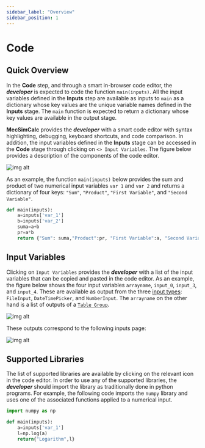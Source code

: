 ```yaml
---
sidebar_label: "Overview"
sidebar_position: 1
---
```


# Code

## Quick Overview

In the **Code** step, and through a smart in-browser code editor, the _**developer**_ is expected to code the function `main(inputs)`. All the input variables defined in the **Inputs** step are available as inputs to `main` as a dictionary whose key values are the unique variable names defined in the **Inputs** stage. The `main` function is expected to return a dictionary whose key values are available in the output stage.

**MecSimCalc** provides the _**developer**_ with a smart code editor with syntax highlighting, debugging, keyboard shortcuts, and code comparison. In addition, the input variables defined in the **Inputs** stage can be accessed in the **Code** stage through clicking on `<> Input Variables`. The figure below provides a description of the components of the code editor.

<div style={{textAlign: 'center'}}>

![img alt](/docs/getting-started/code2.png)

</div>

As an example, the function `main(inputs)` below provides the sum and product of two numerical input variables `var 1` and `var 2` and returns a dictionary of four keys: `"Sum"`, `"Product"`, `"First Variable"`, and `"Second Variable"`.

```python
def main(inputs):
    a=inputs['var_1']
    b=inputs['var_2']
    suma=a+b
    pr=a*b
    return {"Sum": suma,"Product":pr, "First Variable":a, "Second Variable":b}
```

## Input Variables

Clicking on `Input Variables` provides the _**developer**_ with a list of the input variables that can be copied and pasted in the code editor. As an example, the figure below shows the four input variables `arrayname`, `input_0`, `input_3`, and `input_4`. These are available as output from the three [input types](../Inputs/Input-Types.md): `FileInput`, `DateTimePicker`, and `NumberInput`. The `arrayname` on the other hand is a list of outputs of a [`Table Group`](../Inputs/TableGroup.md).

<div style={{textAlign: 'center'}}>

![img alt](/docs/getting-started/code3.png)

</div>

These outputs correspond to the following inputs page:

<div style={{textAlign: 'center'}}>

![img alt](/docs/getting-started/code4.png)

</div>

## Supported Libraries

The list of supported libraries are available by clicking on the relevant icon in the code editor. In order to use any of the supported libraries, the _**developer**_ should import the library as traditionally done in python programs. For example, the following code imports the `numpy` library and uses one of the associated functions applied to a numerical input.

```python
import numpy as np

def main(inputs):
    a=inputs['var_1']
    l=np.log(a)
    return{"Logarithm",l}
```

